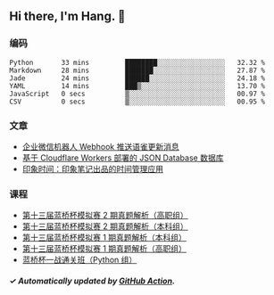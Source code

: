 ## Hi there, I'm Hang. 👋

### 编码

<!--START_SECTION:waka-->

```text
Python       33 mins         ████████░░░░░░░░░░░░░░░░░   32.32 %
Markdown     28 mins         ███████░░░░░░░░░░░░░░░░░░   27.87 %
Jade         24 mins         ██████░░░░░░░░░░░░░░░░░░░   24.18 %
YAML         14 mins         ███▒░░░░░░░░░░░░░░░░░░░░░   13.70 %
JavaScript   0 secs          ▒░░░░░░░░░░░░░░░░░░░░░░░░   00.97 %
CSV          0 secs          ▒░░░░░░░░░░░░░░░░░░░░░░░░   00.95 %
```

<!--END_SECTION:waka-->

### 文章

<!-- BLOG:START -->
- [企业微信机器人 Webhook 推送语雀更新消息](https://huhuhang.com/post/coding/yuque-wecom-bot?from=github)
- [基于 Cloudflare Workers 部署的 JSON Database 数据库](https://huhuhang.com/post/coding/cloudflare-workers-jsonbase?from=github)
- [印象时间：印象笔记出品的时间管理应用](https://huhuhang.com/post/product-hunt/product-hunt-n251?from=github)<!-- BLOG:END -->

### 课程

<!-- SYL:START -->
- [第十三届蓝桥杯模拟赛 2 期真题解析（高职组）](https://www.lanqiao.cn/courses/7616/)
- [第十三届蓝桥杯模拟赛 2 期真题解析（本科组）](https://www.lanqiao.cn/courses/7615/)
- [第十三届蓝桥杯模拟赛 1 期真题解析（本科组）](https://www.lanqiao.cn/courses/5719/)
- [第十三届蓝桥杯模拟赛 1 期真题解析（高职组）](https://www.lanqiao.cn/courses/5718/)
- [蓝桥杯一战通关班（Python 组）](https://www.lanqiao.cn/courses/5494/)
<!-- SYL:END -->

##### ✓ Automatically updated by [GitHub Action](https://github.com/huhuhang/huhuhang/actions).
